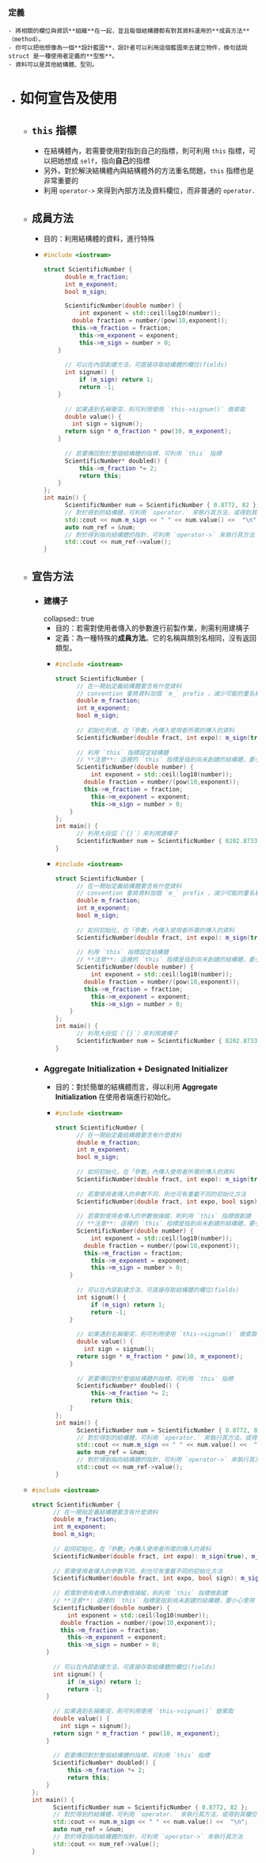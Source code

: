 ### 定義
	- 將相關的欄位與資訊**組織**在一起，並且每個結構體都有對其資料運用的**成員方法**（method）。
	- 你可以把他想像為一個**設計藍圖**，設計者可以利用這個藍圖來去建立物件，換句話說 struct 是一種使用者定義的**型態**。
	- 資料可以是其他結構體、型別。
- # 如何宣告及使用
	- ## `this`  指標
		- 在結構體內，若需要使用對指到自己的指標，則可利用 `this` 指標，可以把她想成 `self`，指向**自己**的指標
		- 另外，對於解決結構體內與結構體外的方法重名問題，`this` 指標也是非常重要的
		- 利用 `operator->` 來得到內部方法及資料欄位，而非普通的 `operator.`
	- ## 成員方法
		- 目的：利用結構體的資料，進行特殊
		- ```cpp
		  #include <iostream>
		  
		  struct ScientificNumber {
		    	double m_fraction;
		    	int m_exponent;
		    	bool m_sign;
		  
		    	ScientificNumber(double number) {
		        	int exponent = std::ceil(log10(number));
		          double fraction = number/(pow(10,exponent));
		          this->m_fraction = fraction;
		        	this->m_exponent = exponent;
		        	this->m_sign = number > 0;
		      }
		    
		    	// 可以在內部創建方法，可直接存取結構體的欄位(fields)
		    	int signum() {
		        	if (m_sign) return 1;
		        	return -1;
		      }
		    
		    	// 如果遇到名稱衝突，則可利用使用 `this->signum()` 做索取
		    	double value() {
		          int sign = signum();
		       	return sign * m_fraction * pow(10, m_exponent);
		      }
		    
		    	// 若要傳回對於整個結構體的指標，可利用 `this` 指標
		    	ScientificNumber* doubled() {
		    		this->m_fraction *= 2;
		        	return this;
		      }
		  };
		  int main() {
		    	ScientificNumber num = ScientificNumber { 0.8772, 82 };
		    	// 對於得到的結構體，可利用 `operator.` 來執行其方法，或得到其欄位
		    	std::cout << num.m_sign << " " << num.value() <<  "\n";
		     	auto num_ref = &num;
		    	// 對於得到指向結構體的指針，可利用 `operator->` 來執行其方法
		    	std::cout << num_ref->value();
		  }
		  ```
	- ## 宣告方法
		- ### 建構子
		  collapsed:: true
			- 目的：若需對使用者傳入的參數進行前製作業，則需利用建構子
			- 定義：為一種特殊的**成員方法**。它的名稱與類別名相同，沒有返回類型。
			- ```cpp
			  #include <iostream>
			  
			  struct ScientificNumber {
			    	// 在一開始定義結構體要含有什麼資料
			    	// convention 會將資料加個 `m_` prefix ，減少可能的重名機會
			    	double m_fraction;
			    	int m_exponent;
			    	bool m_sign;
			    
			    	// 初始化列表，在「參數」內傳入使用者所需的傳入的資料
			    	ScientificNumber(double fract, int expo): m_sign(true), m_exponent(expo), m_fraction(fract) {}
			    
			    	// 利用 `this` 指標設定結構體
			    	// **注意**: 這裡的 `this` 指標是指到尚未創建的結構體，要小心使用
			    	ScientificNumber(double number) {
			        	int exponent = std::ceil(log10(number));
			          double fraction = number/(pow(10,exponent));
			          this->m_fraction = fraction;
			        	this->m_exponent = exponent;
			        	this->m_sign = number > 0;
			      }
			  };
			  int main() {
			    	// 利用大括弧（`{}`）來利用建構子
			    	ScientificNumber num = ScientificNumber { 8202.87332 };
			  }
			  ```
			- ```cpp
			  #include <iostream>
			  
			  struct ScientificNumber {
			    	// 在一開始定義結構體要含有什麼資料
			    	// convention 會將資料加個 `m_` prefix ，減少可能的重名機會
			    	double m_fraction;
			    	int m_exponent;
			    	bool m_sign;
			    
			    	// 如何初始化，在「參數」內傳入使用者所需的傳入的資料	
			    	ScientificNumber(double fract, int expo): m_sign(true), m_exponent(expo), m_fraction(fract) {}
			    
			    	// 利用 `this` 指標設定結構體
			    	// **注意**: 這裡的 `this` 指標是指到尚未創建的結構體，要小心使用
			    	ScientificNumber(double number) {
			        	int exponent = std::ceil(log10(number));
			          double fraction = number/(pow(10,exponent));
			          this->m_fraction = fraction;
			        	this->m_exponent = exponent;
			        	this->m_sign = number > 0;
			      }
			  };
			  int main() {
			    	// 利用大括弧（`{}`）來利用建構子
			    	ScientificNumber num = ScientificNumber { 8202.87332 };
			  }
			  ```
		- ### Aggregate Initialization + Designated Initializer
			- 目的：對於簡單的結構體而言，得以利用 **Aggregate Initialization** 在使用者端進行初始化。
			- ```cpp
			  #include <iostream>
			  
			  struct ScientificNumber {
			    	// 在一開始定義結構體要含有什麼資料
			    	double m_fraction;
			    	int m_exponent;
			    	bool m_sign;
			    
			    	// 如何初始化，在「參數」內傳入使用者所需的傳入的資料
			    	ScientificNumber(double fract, int expo): m_sign(true), m_exponent(expo), m_fraction(fract) {}
			    
			    	// 若需使用者傳入的參數不同，則也可有重載不同的初始化方法
			    	ScientificNumber(double fract, int expo, bool sign): m_sign(sign), m_exponent(expo), m_fraction(fract) {}
			    
			    	// 若需對使用者傳入的參數做操縱，則利用 `this` 指標做創建
			    	// **注意**: 這裡的 `this` 指標是指到尚未創建的結構體，要小心使用
			    	ScientificNumber(double number) {
			        	int exponent = std::ceil(log10(number));
			          double fraction = number/(pow(10,exponent));
			          this->m_fraction = fraction;
			        	this->m_exponent = exponent;
			        	this->m_sign = number > 0;
			      }
			    
			    	// 可以在內部創建方法，可直接存取結構體的欄位(fields)
			    	int signum() {
			        	if (m_sign) return 1;
			        	return -1;
			      }
			    
			    	// 如果遇到名稱衝突，則可利用使用 `this->signum()` 做索取
			    	double value() {
			          int sign = signum();
			       	return sign * m_fraction * pow(10, m_exponent);
			      }
			    
			    	// 若要傳回對於整個結構體的指標，可利用 `this` 指標
			    	ScientificNumber* doubled() {
			    		this->m_fraction *= 2;
			        	return this;
			      }
			  };
			  int main() {
			    	ScientificNumber num = ScientificNumber { 0.8772, 82 };
			    	// 對於得到的結構體，可利用 `operator.` 來執行其方法，或得到其欄位
			    	std::cout << num.m_sign << " " << num.value() <<  "\n";
			     	auto num_ref = &num;
			    	// 對於得到指向結構體的指針，可利用 `operator->` 來執行其方法
			    	std::cout << num_ref->value();
			  }
			  ```
	- ```cpp
	  #include <iostream>
	  
	  struct ScientificNumber {
	    	// 在一開始定義結構體要含有什麼資料
	    	double m_fraction;
	    	int m_exponent;
	    	bool m_sign;
	    
	    	// 如何初始化，在「參數」內傳入使用者所需的傳入的資料
	    	ScientificNumber(double fract, int expo): m_sign(true), m_exponent(expo), m_fraction(fract) {}
	    
	    	// 若需使用者傳入的參數不同，則也可有重載不同的初始化方法
	    	ScientificNumber(double fract, int expo, bool sign): m_sign(sign), m_exponent(expo), m_fraction(fract) {}
	    
	    	// 若需對使用者傳入的參數做操縱，則利用 `this` 指標做創建
	    	// **注意**: 這裡的 `this` 指標是指到尚未創建的結構體，要小心使用
	    	ScientificNumber(double number) {
	        	int exponent = std::ceil(log10(number));
	          double fraction = number/(pow(10,exponent));
	          this->m_fraction = fraction;
	        	this->m_exponent = exponent;
	        	this->m_sign = number > 0;
	      }
	    
	    	// 可以在內部創建方法，可直接存取結構體的欄位(fields)
	    	int signum() {
	        	if (m_sign) return 1;
	        	return -1;
	      }
	    
	    	// 如果遇到名稱衝突，則可利用使用 `this->signum()` 做索取
	    	double value() {
	          int sign = signum();
	       	return sign * m_fraction * pow(10, m_exponent);
	      }
	    
	    	// 若要傳回對於整個結構體的指標，可利用 `this` 指標
	    	ScientificNumber* doubled() {
	    		this->m_fraction *= 2;
	        	return this;
	      }
	  };
	  int main() {
	    	ScientificNumber num = ScientificNumber { 0.8772, 82 };
	    	// 對於得到的結構體，可利用 `operator.` 來執行其方法，或得到其欄位
	    	std::cout << num.m_sign << " " << num.value() <<  "\n";
	     	auto num_ref = &num;
	    	// 對於得到指向結構體的指針，可利用 `operator->` 來執行其方法
	    	std::cout << num_ref->value();
	  }
	  ```